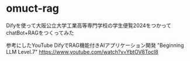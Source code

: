 # omuct-rag

Difyを使って大阪公立大学工業高等専門学校の学生便覧2024をつかってchatBot+RAGをつくってみた

参考にしたYouTube
DifyでRAG機能付きAIアプリケーション開発 "Beginning LLM Level.7"
https://www.youtube.com/watch?v=YbtOV8Tocl8
